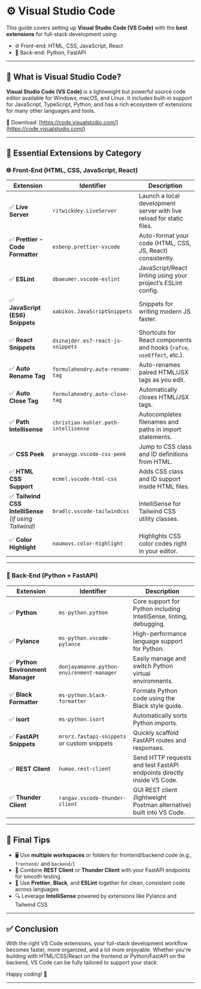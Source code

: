 # ⚙️ Visual Studio Code

This guide covers setting up **Visual Studio Code (VS Code)** with the **best extensions** for full-stack development using:

- 🌐 Front-end: HTML, CSS, JavaScript, React
- 🐍 Back-end: Python, FastAPI

---

## 🧩 What is Visual Studio Code?

**Visual Studio Code (VS Code)** is a lightweight but powerful source code editor available for Windows, macOS, and Linux. It includes built-in support for JavaScript, TypeScript, Python, and has a rich ecosystem of extensions for many other languages and tools.

🔗 Download: [https://code.visualstudio.com/](https://code.visualstudio.com/)

---

## 🔌 Essential Extensions by Category

### 🌐 Front-End (HTML, CSS, JavaScript, React)

| Extension                                              | Identifier                           | Description                                                            |
| ------------------------------------------------------ | ------------------------------------ | ---------------------------------------------------------------------- |
| ✅ **Live Server**                                     | `ritwickdey.LiveServer`              | Launch a local development server with live reload for static files.   |
| ✅ **Prettier - Code Formatter**                       | `esbenp.prettier-vscode`             | Auto-format your code (HTML, CSS, JS, React) consistently.             |
| ✅ **ESLint**                                          | `dbaeumer.vscode-eslint`             | JavaScript/React linting using your project’s ESLint config.           |
| ✅ **JavaScript (ES6) Snippets**                       | `xabikos.JavaScriptSnippets`         | Snippets for writing modern JS faster.                                 |
| ✅ **React Snippets**                                  | `dsznajder.es7-react-js-snippets`    | Shortcuts for React components and hooks (`rafce`, `useEffect`, etc.). |
| ✅ **Auto Rename Tag**                                 | `formulahendry.auto-rename-tag`      | Auto-renames paired HTML/JSX tags as you edit.                         |
| ✅ **Auto Close Tag**                                  | `formulahendry.auto-close-tag`       | Automatically closes HTML/JSX tags.                                    |
| ✅ **Path Intellisense**                               | `christian-kohler.path-intellisense` | Autocompletes filenames and paths in import statements.                |
| ✅ **CSS Peek**                                        | `pranaygp.vscode-css-peek`           | Jump to CSS class and ID definitions from HTML.                        |
| ✅ **HTML CSS Support**                                | `ecmel.vscode-html-css`              | Adds CSS class and ID support inside HTML files.                       |
| ✅ **Tailwind CSS IntelliSense** _(if using Tailwind)_ | `bradlc.vscode-tailwindcss`          | IntelliSense for Tailwind CSS utility classes.                         |
| ✅ **Color Highlight**                                 | `naumovs.color-highlight`            | Highlights CSS color codes right in your editor.                       |

---

### 🐍 Back-End (Python + FastAPI)

| Extension                         | Identifier                                  | Description                                                            |
| --------------------------------- | ------------------------------------------- | ---------------------------------------------------------------------- |
| ✅ **Python**                     | `ms-python.python`                          | Core support for Python including IntelliSense, linting, debugging.    |
| ✅ **Pylance**                    | `ms-python.vscode-pylance`                  | High-performance language support for Python.                          |
| ✅ **Python Environment Manager** | `donjayamanne.python-environment-manager`   | Easily manage and switch Python virtual environments.                  |
| ✅ **Black Formatter**            | `ms-python.black-formatter`                 | Formats Python code using the Black style guide.                       |
| ✅ **isort**                      | `ms-python.isort`                           | Automatically sorts Python imports.                                    |
| ✅ **FastAPI Snippets**           | `mrorz.fastapi-snippets` or custom snippets | Quickly scaffold FastAPI routes and responses.                         |
| ✅ **REST Client**                | `humao.rest-client`                         | Send HTTP requests and test FastAPI endpoints directly inside VS Code. |
| ✅ **Thunder Client**             | `rangav.vscode-thunder-client`              | GUI REST client (lightweight Postman alternative) built into VS Code.  |

---

## 🧠 Final Tips

- 🖥️ Use **multiple workspaces** or folders for frontend/backend code (e.g., `frontend/` and `backend/`)
- 🧪 Combine **REST Client** or **Thunder Client** with your FastAPI endpoints for smooth testing
- 🧹 Use **Prettier**, **Black**, and **ESLint** together for clean, consistent code across languages
- 🔍 Leverage **IntelliSense** powered by extensions like Pylance and Tailwind CSS

---

## ✅ Conclusion

With the right VS Code extensions, your full-stack development workflow becomes faster, more organized, and a lot more enjoyable. Whether you're building with HTML/CSS/React on the frontend or Python/FastAPI on the backend, VS Code can be fully tailored to support your stack.

Happy coding! 🎯

---
